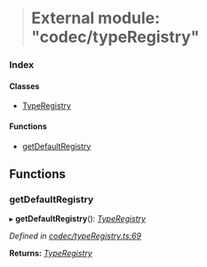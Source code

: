 > # External module: "codec/typeRegistry"

### Index

#### Classes

* [TypeRegistry](../classes/_codec_typeregistry_.typeregistry.md)

#### Functions

* [getDefaultRegistry](_codec_typeregistry_.md#getdefaultregistry)

## Functions

###  getDefaultRegistry

▸ **getDefaultRegistry**(): *[TypeRegistry](../classes/_codec_typeregistry_.typeregistry.md)*

*Defined in [codec/typeRegistry.ts:69](https://github.com/polkadot-js/api/blob/71c5920/packages/types/src/codec/typeRegistry.ts#L69)*

**Returns:** *[TypeRegistry](../classes/_codec_typeregistry_.typeregistry.md)*